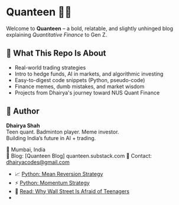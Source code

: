 # Quanteen 🧠💸

Welcome to **Quanteen** – a bold, relatable, and slightly unhinged blog explaining *Quantitative Finance* to Gen Z.

## 🎯 What This Repo Is About

- Real-world trading strategies  
- Intro to hedge funds, AI in markets, and algorithmic investing  
- Easy-to-digest code snippets (Python, pseudo-code)  
- Finance memes, dumb mistakes, and market wisdom  
- Projects from Dhairya's journey toward NUS Quant Finance

## 🚀 Author

**Dhairya Shah**  
Teen quant. Badminton player. Meme investor.  
Building India’s future in AI + trading.  

📍 Mumbai, India  
📰 Blog: [Quanteen Blog] quanteen.substack.com
📧 Contact: dhairyacodes@gmail.com
- 📈 [Python: Mean Reversion Strategy](https://github.com/dhairyashah26/Quanteen/blob/main/projects/projects/momentum_strategy.py)
- ⚡️ [Python: Momentum Strategy](./projects/momentum_strategy.py)
- 🔗 [Read: Why Wall Street Is Afraid of Teenagers](./teens-vs-wall-street.md)
- 
